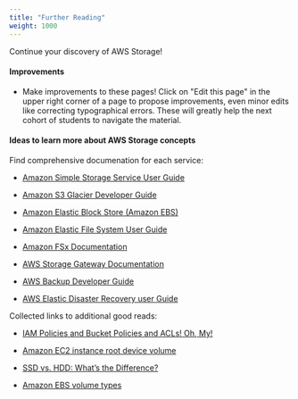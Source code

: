 ```yaml
---
title: "Further Reading"
weight: 1000
---
```


Continue your discovery of AWS Storage!
<br>

#### Improvements
  - Make improvements to these pages! Click on "Edit this page" in the upper right corner of a page to 
    propose improvements, even minor edits like correcting typographical errors. These will 
    greatly help the next cohort of students to navigate the material.

#### Ideas to learn more about AWS Storage concepts
Find comprehensive documenation for each service:
- [Amazon Simple Storage Service User Guide](https://docs.aws.amazon.com/AmazonS3/latest/userguide/Welcome.html)

- [Amazon S3 Glacier Developer Guide](https://docs.aws.amazon.com/amazonglacier/latest/dev/introduction.html)

- [Amazon Elastic Block Store (Amazon EBS)](https://docs.aws.amazon.com/AWSEC2/latest/UserGuide/AmazonEBS.html)

- [Amazon Elastic File System User Guide](https://docs.aws.amazon.com/efs/latest/ug/whatisefs.html)

- [Amazon FSx Documentation](https://docs.aws.amazon.com/fsx/?id=docs_gateway)

- [AWS Storage Gateway Documentation](https://docs.aws.amazon.com/storagegateway/?id=docs_gateway)

- [AWS Backup Developer Guide](https://docs.aws.amazon.com/aws-backup/latest/devguide/whatisbackup.html)

- [AWS Elastic Disaster Recovery user Guide](https://docs.aws.amazon.com/drs/latest/userguide/what-is-drs.html)


Collected links to additional good reads:
- [IAM Policies and Bucket Policies and ACLs! Oh, My!](https://aws.amazon.com/blogs/security/iam-policies-and-bucket-policies-and-acls-oh-my-controlling-access-to-s3-resources/)
  
- [Amazon EC2 instance root device volume](https://docs.aws.amazon.com/AWSEC2/latest/UserGuide/RootDeviceStorage.html)

- [SSD vs. HDD: What’s the Difference?](https://iosafe.com/data-protection-topics/ssd-vs-hdd/)

- [Amazon EBS volume types](https://aws.amazon.com/ebs/volume-types/)
